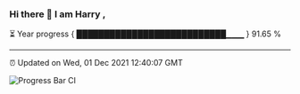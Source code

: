 ### Hi there 👋 I am Harry , 

⏳ Year progress { ███████████████████████████▁▁▁ } 91.65 %

---

⏰ Updated on Wed, 01 Dec 2021 12:40:07 GMT

![Progress Bar CI](https://github.com/duykhang68/duykhang68/workflows/Progress%20Bar%20CI/badge.svg)
